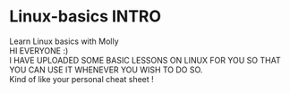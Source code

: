 # Linux-basics INTRO
Learn Linux basics with Molly  
HI EVERYONE :)   
I HAVE UPLOADED SOME BASIC LESSONS ON LINUX FOR YOU SO THAT YOU CAN USE IT WHENEVER YOU WISH TO DO SO.   
Kind of like your personal cheat sheet ! 
